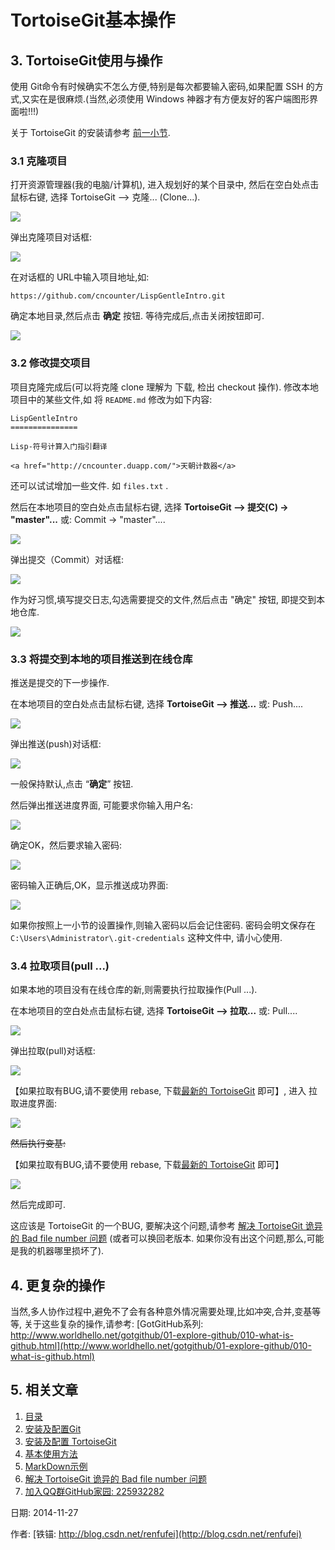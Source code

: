 TortoiseGit基本操作
==

## 3. <a name="tgitoperate">TortoiseGit使用与操作</a>

使用 Git命令有时候确实不怎么方便,特别是每次都要输入密码,如果配置 SSH 的方式,又实在是很麻烦.(当然,必须使用 Windows 神器才有方便友好的客户端图形界面啦!!!)

关于 TortoiseGit 的安装请参考 [前一小节](02_TortoiseGit.md).

### 3.1 克隆项目

打开资源管理器(我的电脑/计算机), 进入规划好的某个目录中, 然后在空白处点击鼠标右键, 选择 TortoiseGit --> 克隆... (Clone...). 

![](401_rightclick.png)

弹出克隆项目对话框:

![](402_tgitclone.png)

在对话框的 URL中输入项目地址,如: 

	https://github.com/cncounter/LispGentleIntro.git

确定本地目录,然后点击 **确定** 按钮. 等待完成后,点击关闭按钮即可.


![](403_tgitcloned.png)


### 3.2 修改提交项目

项目克隆完成后(可以将克隆 clone 理解为 下载, 检出 checkout 操作). 修改本地项目中的某些文件,如 将 `README.md` 修改为如下内容: 

	LispGentleIntro
	===============
	
	Lisp-符号计算入门指引翻译
	
	<a href="http://cncounter.duapp.com/">天朝计数器</a>

还可以试试增加一些文件. 如 `files.txt` .

然后在本地项目的空白处点击鼠标右键, 选择 **TortoiseGit --> 提交(C) -> "master"...**  或: Commit -> "master".... 

![](404_rcick_commit.png)

弹出提交（Commit）对话框:

![](405_commitlog.png)

作为好习惯,填写提交日志,勾选需要提交的文件,然后点击 "确定" 按钮, 即提交到本地仓库.

![](406_commit2push.png)



### 3.3 将提交到本地的项目推送到在线仓库

推送是提交的下一步操作. 

在本地项目的空白处点击鼠标右键, 选择 **TortoiseGit --> 推送...**  或: Push.... 

![](407_tgit_rclick_push.png)

弹出推送(push)对话框:

![](408_tgit_push.png)

一般保持默认,点击 “**确定**” 按钮. 

然后弹出推送进度界面, 可能要求你输入用户名:

![](409_username.png)

确定OK，然后要求输入密码:

![](410_pass.png)

密码输入正确后,OK，显示推送成功界面:

![](411_pushok.png)

如果你按照上一小节的设置操作,则输入密码以后会记住密码. 密码会明文保存在 `C:\Users\Administrator\.git-credentials` 这种文件中, 请小心使用.


### 3.4 拉取项目(pull ...)

如果本地的项目没有在线仓库的新,则需要执行拉取操作(Pull ...).

在本地项目的空白处点击鼠标右键, 选择 **TortoiseGit --> 拉取...**  或: Pull.... 

![](412_rck_pull.png)


弹出拉取(pull)对话框:

![](413_pull_dialog.png)

【如果拉取有BUG,请不要使用 rebase, 下载[最新的 TortoiseGit](http://download.csdn.net/detail/renfufei/9738152) 即可】, 进入 拉取进度界面:

![](414_pulled.png)

<del>然后执行变基:</del>

【如果拉取有BUG,请不要使用 rebase, 下载[最新的 TortoiseGit](http://download.csdn.net/detail/renfufei/9738152) 即可】

![](414_c_base.png)

然后完成即可.

这应该是 TortoiseGit 的一个BUG, 要解决这个问题,请参考 [解决 TortoiseGit 诡异的 Bad file number 问题](05_BadFileNumber.md) (或者可以换回老版本. 如果你没有出这个问题,那么,可能是我的机器哪里损坏了).


## 4. 更复杂的操作

当然,多人协作过程中,避免不了会有各种意外情况需要处理,比如冲突,合并,变基等等, 关于这些复杂的操作,请参考: [GotGitHub系列: http://www.worldhello.net/gotgithub/01-explore-github/010-what-is-github.html](http://www.worldhello.net/gotgithub/01-explore-github/010-what-is-github.html)



## 5. 相关文章

1. [目录](GitHelp.md)
1. [安装及配置Git](01_GitInstall.md)
1. [安装及配置 TortoiseGit](02_TortoiseGit.md)
1. [基本使用方法](03_Usage.md)
1. [MarkDown示例](04_MarkDownDemo.md)
1. [解决 TortoiseGit 诡异的 Bad file number 问题](05_BadFileNumber.md)
1. [加入QQ群GitHub家园: 225932282](http://jq.qq.com/?_wv=1027&k=WHbwkD)



日期: 2014-11-27

作者: [铁锚: http://blog.csdn.net/renfufei](http://blog.csdn.net/renfufei)
